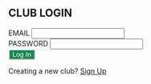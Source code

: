 <html>
    <head>
        <style>
            .btn-custom {
                color: #fff;
                background-color: #198754;
                border-color: #ffffff;
            }
            .btn-custom:hover, .btn-custom:focus, .btn-custom:active, .btn-custom.active, .open>.dropdown-toggle.btn-custom {
                color: #fff;
                background-color: #157347;
                border-color: #ffffff;
            }
        </style>
        <script type="text/javascript">
            const login_url = "https://rebeccaaa.tk/authenticate";
            // const login_url = "http://localhost:8192/authenticate";
            function login(){
                var email = document.getElementById("username").value;
                var password = document.getElementById("password").value;
                // store data in JavaScript object
                let data = {email: email, password: password};
                console.log(data);
                const options = {
                    method: 'POST',
                    mode: 'cors',
                    cache: 'no-cache',
                    credentials: 'include',
                    headers: {
                    'Content-Type': 'application/json'
                    },
                    body: JSON.stringify(data), // convert to JSON
                };
                fetch(login_url, options)
                .then(response => {
                // check for response errors
                if (response.status !== 200) {
                    error('POST API response failure: ' + response.status);
                    return;
                }
                // valid response
                console.log(data);
                // redirect on successful login
                window.location.href = "{{site.baseurl}}/profile";
                })
                // catch fetch errors (ie Nginx ACCESS to server blocked)
                .catch(err => {
                    error(err + " " + url);
                });
            }    
            // Something went wrong with actions or responses
            function error(err) {
                // log as Error in console
                console.log(err);
            }
        </script>
    </head>
    <body>
        <div class="bg-success w-50 mx-auto m-5">
            <h2 class="text-light mx-5 pt-5">CLUB LOGIN</h2>
            <!-- 'email' is mapped to 'username' for Spring Security -->
            <div class="mb-3 px-5">
                <label class="form-label" for="username">EMAIL</label>
                <input class="form-control" type="email" id="username" name="username" size="20" required>
            </div>    
            <div class="mb-3 px-5">
                <label class="form-label" for="password">PASSWORD</label>
                <input class="form-control" type="password" id="password" name="password" size="20" required>
            </div>    
            <button class="btn btn-custom text-nowrap text-light my-3 mx-5" type="submit" onclick="login()">Log In</button>
            <div class="text-light mx-5 pb-3">
                <p class="login">Creating a new club? <a class="text-light" href="{{ site.baseurl }}/signup">Sign Up</a></p>
            </div>
        </div>
    </body>
</html>
